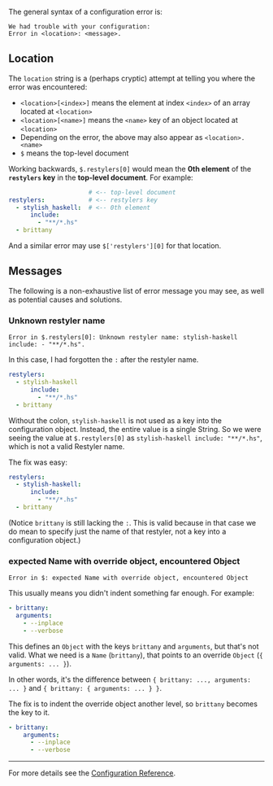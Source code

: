 The general syntax of a configuration error is:

```
We had trouble with your configuration:
Error in <location>: <message>.
```

## Location

The `location` string is a (perhaps cryptic) attempt at telling you where the error was encountered:

- `<location>[<index>]` means the element at index `<index>` of an array located at `<location>`
- `<location>[<name>]` means the `<name>` key of an object located at `<location>`
- Depending on the error, the above may also appear as `<location>.<name>`
- `$` means the top-level document

Working backwards, `$.restylers[0]` would mean the **0th element** of the **`restylers` key** in the **top-level document**. For example:

```yaml
                      # <-- top-level document
restylers:            # <-- restylers key
  - stylish_haskell:  # <-- 0th element
      include:
        - "**/*.hs"
  - brittany
```

And a similar error may use `$['restylers'][0]` for that location.

## Messages

The following is a non-exhaustive list of error message you may see, as well as potential causes and solutions.

### Unknown restyler name

```
Error in $.restylers[0]: Unknown restyler name: stylish-haskell include: - "**/*.hs".
```

In this case, I had forgotten the `:` after the restyler name.

```yaml
restylers:
  - stylish-haskell
      include:
        - "**/*.hs"
  - brittany
```

Without the colon, `stylish-haskell` is not used as a key into the configuration object. Instead, the entire value is a single String. So we were seeing the value at `$.restylers[0]` as `stylish-haskell include: "**/*.hs"`, which is not a valid Restyler name.

The fix was easy:

```yaml
restylers:
  - stylish-haskell:
      include:
        - "**/*.hs"
  - brittany
```

(Notice `brittany` is still lacking the `:`. This is valid because in that case we do mean to specify just the name of that restyler, not a key into a configuration object.)

### expected Name with override object, encountered Object

```
Error in $: expected Name with override object, encountered Object
```

This usually means you didn't indent something far enough. For example:

```yaml
- brittany:
  arguments:
    - --inplace
    - --verbose
```

This defines an `Object` with the keys `brittany` and `arguments`, but that's not valid. What we need is a `Name` (`brittany`), that points to an override `Object` (`{ arguments: ... }`).

In other words, it's the difference between `{ brittany: ..., arguments: ... }` and `{ brittany: { arguments: ... } }`.

The fix is to indent the override object another level, so `brittany` becomes the key to it.

```yaml
- brittany:
    arguments:
      - --inplace
      - --verbose
```

---

For more details see the [Configuration Reference](https://github.com/restyled-io/restyled.io/wiki/Configuration-Reference#restyler).